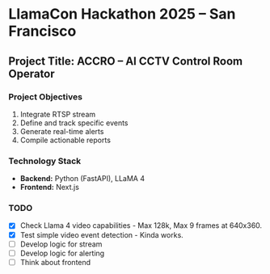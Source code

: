 # LlamaCon Hackathon 2025 – San Francisco

## Project Title: ACCRO – AI CCTV Control Room Operator

### Project Objectives
1. Integrate RTSP stream
2. Define and track specific events
3. Generate real-time alerts
4. Compile actionable reports

### Technology Stack
- **Backend:** Python (FastAPI), LLaMA 4  
- **Frontend:** Next.js

### TODO
- [x] Check Llama 4 video capabilities - Max 128k, Max 9 frames at 640x360.
- [x] Test simple video event detection - Kinda works.
- [ ] Develop logic for stream
- [ ] Develop logic for alerting
- [ ] Think about frontend